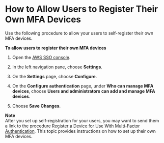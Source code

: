 # How to Allow Users to Register Their Own MFA Devices<a name="how-to-allow-user-registration"></a>

Use the following procedure to allow your users to self\-register their own MFA devices\.

**To allow users to register their own MFA devices**

1. Open the [AWS SSO console](https://console.aws.amazon.com/singlesignon)\.

1. In the left navigation pane, choose **Settings**\.

1. On the **Settings** page, choose **Configure**\.

1. On the **Configure authentication** page, under **Who can manage MFA devices**, choose **Users and administrators can add and manage MFA devices**\.

1. Choose **Save Changes**\.

**Note**  
After you set up self\-registration for your users, you may want to send them a link to the procedure [Register a Device for Use With Multi\-Factor Authentication](user-device-registration.md)\. This topic provides instructions on how to set up their own MFA devices\.